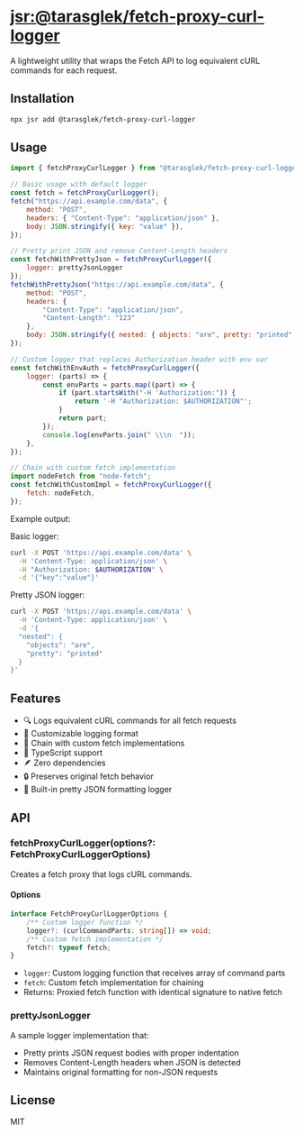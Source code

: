 # [jsr:@tarasglek/fetch-proxy-curl-logger](https://jsr.io/@tarasglek/fetch-proxy-curl-logger)

A lightweight utility that wraps the Fetch API to log equivalent cURL commands
for each request.

## Installation

```bash
npx jsr add @tarasglek/fetch-proxy-curl-logger
```

## Usage

```js
import { fetchProxyCurlLogger } from "@tarasglek/fetch-proxy-curl-logger";

// Basic usage with default logger
const fetch = fetchProxyCurlLogger();
fetch("https://api.example.com/data", {
    method: "POST",
    headers: { "Content-Type": "application/json" },
    body: JSON.stringify({ key: "value" }),
});

// Pretty print JSON and remove Content-Length headers
const fetchWithPrettyJson = fetchProxyCurlLogger({
    logger: prettyJsonLogger
});
fetchWithPrettyJson("https://api.example.com/data", {
    method: "POST",
    headers: {
        "Content-Type": "application/json",
        "Content-Length": "123"
    },
    body: JSON.stringify({ nested: { objects: "are", pretty: "printed" } })
});

// Custom logger that replaces Authorization header with env var
const fetchWithEnvAuth = fetchProxyCurlLogger({
    logger: (parts) => {
        const envParts = parts.map((part) => {
            if (part.startsWith("-H 'Authorization:")) {
                return '-H "Authorization: $AUTHORIZATION"';
            }
            return part;
        });
        console.log(envParts.join(" \\\n  "));
    },
});

// Chain with custom fetch implementation
import nodeFetch from "node-fetch";
const fetchWithCustomImpl = fetchProxyCurlLogger({
    fetch: nodeFetch,
});
```

Example output:

Basic logger:
```bash
curl -X POST 'https://api.example.com/data' \
  -H 'Content-Type: application/json' \
  -H "Authorization: $AUTHORIZATION" \
  -d '{"key":"value"}'
```

Pretty JSON logger:
```bash
curl -X POST 'https://api.example.com/data' \
  -H 'Content-Type: application/json' \
  -d '{
  "nested": {
    "objects": "are",
    "pretty": "printed"
  }
}'
```

## Features

- 🔍 Logs equivalent cURL commands for all fetch requests
- 🎨 Customizable logging format
- 🔗 Chain with custom fetch implementations
- 📝 TypeScript support
- 🪶 Zero dependencies
- 🔒 Preserves original fetch behavior
- 🎯 Built-in pretty JSON formatting logger

## API

### fetchProxyCurlLogger(options?: FetchProxyCurlLoggerOptions)

Creates a fetch proxy that logs cURL commands.

#### Options

```typescript
interface FetchProxyCurlLoggerOptions {
    /** Custom logger function */
    logger?: (curlCommandParts: string[]) => void;
    /** Custom fetch implementation */
    fetch?: typeof fetch;
}
```

- `logger`: Custom logging function that receives array of command parts
- `fetch`: Custom fetch implementation for chaining
- Returns: Proxied fetch function with identical signature to native fetch

### prettyJsonLogger

A sample logger implementation that:
- Pretty prints JSON request bodies with proper indentation
- Removes Content-Length headers when JSON is detected
- Maintains original formatting for non-JSON requests

## License

MIT
